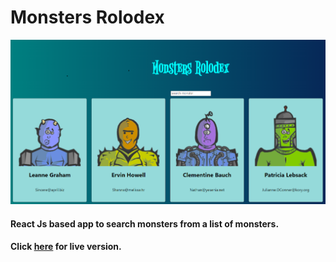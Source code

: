 # Monsters Rolodex

![Image](./monsters_rolodex.png)

#### React Js based app to search monsters from a list of monsters.
#### Click [here](https://pshegde123.github.io/Monsters-Rolodex/) for live version.
